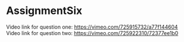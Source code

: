 # AssignmentSix
Video link for question one: https://vimeo.com/725915732/a77f144604
Video link for question two: https://vimeo.com/725922310/72377ee1b0
